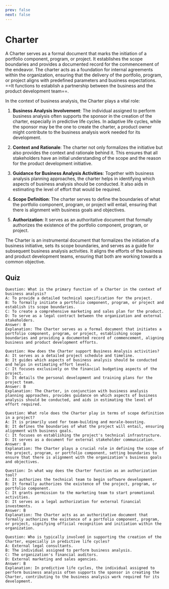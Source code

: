 ```yaml
---
prev: false
next: false
---
```


# Charter

A Charter serves as a formal document that marks the initiation of a portfolio component, program, or project. It establishes the scope boundaries and provides a documented record for the commencement of the endeavor. The charter acts as a foundation for internal agreements within the organization, ensuring that the delivery of the portfolio, program, or project aligns with predefined parameters and business expectations. ==It functions to establish a partnership between the business and the product development team==.

In the context of business analysis, the Charter plays a vital role:

1. **Business Analysis Involvement**: The individual assigned to perform business analysis often supports the sponsor in the creation of the charter, especially in predictive life cycles. In adaptive life cycles, while the sponsor may be the one to create the charter, a product owner might contribute to the business analysis work needed for its development.

2. **Context and Rationale**: The charter not only formalizes the initiative but also provides the context and rationale behind it. This ensures that all stakeholders have an initial understanding of the scope and the reason for the product development initiative.

3. **Guidance for Business Analysis Activities**: Together with business analysis planning approaches, the charter helps in identifying which aspects of business analysis should be conducted. It also aids in estimating the level of effort that would be required.

4. **Scope Definition**: The charter serves to define the boundaries of what the portfolio component, program, or project will entail, ensuring that there is alignment with business goals and objectives.

5. **Authorization**: It serves as an authoritative document that formally authorizes the existence of the portfolio component, program, or project.

The Charter is an instrumental document that formalizes the initiation of a business initiative, sets its scope boundaries, and serves as a guide for subsequent business analysis activities. It aligns the efforts of the business and product development teams, ensuring that both are working towards a common objective.

## Quiz

```quiz
Question: What is the primary function of a Charter in the context of business analysis?
A: To provide a detailed technical specification for the project.
B: To formally initiate a portfolio component, program, or project and establish its scope boundaries.
C: To create a comprehensive marketing and sales plan for the product.
D: To serve as a legal contract between the organization and external stakeholders.
Answer: B
Explanation: The Charter serves as a formal document that initiates a portfolio component, program, or project, establishing scope boundaries and providing a documented record of commencement, aligning business and product development efforts.

Question: How does the Charter support Business Analysis activities?
A: It serves as a detailed project schedule and timeline.
B: It guides which aspects of business analysis should be conducted and helps in estimating effort levels.
C: It focuses exclusively on the financial budgeting aspects of the project.
D: It details the personal development and training plans for the project team.
Answer: B
Explanation: The Charter, in conjunction with business analysis planning approaches, provides guidance on which aspects of business analysis should be conducted, and aids in estimating the level of effort required.

Question: What role does the Charter play in terms of scope definition in a project?
A: It is primarily used for team-building and morale-boosting.
B: It defines the boundaries of what the project will entail, ensuring alignment with business goals.
C: It focuses on establishing the project's technical infrastructure.
D: It serves as a document for external stakeholder communication.
Answer: B
Explanation: The Charter plays a crucial role in defining the scope of the project, program, or portfolio component, setting boundaries to ensure that there is alignment with the organization's business goals and objectives.

Question: In what way does the Charter function as an authorization tool?
A: It authorizes the technical team to begin software development.
B: It formally authorizes the existence of the project, program, or portfolio component.
C: It grants permission to the marketing team to start promotional activities.
D: It serves as a legal authorization for external financial investments.
Answer: B
Explanation: The Charter acts as an authoritative document that formally authorizes the existence of a portfolio component, program, or project, signifying official recognition and initiation within the organization.

Question: Who is typically involved in supporting the creation of the Charter, especially in predictive life cycles?
A: External legal consultants.
B: The individual assigned to perform business analysis.
C: The organization's financial auditors.
D: External marketing and sales agencies.
Answer: B
Explanation: In predictive life cycles, the individual assigned to perform business analysis often supports the sponsor in creating the Charter, contributing to the business analysis work required for its development.


```
